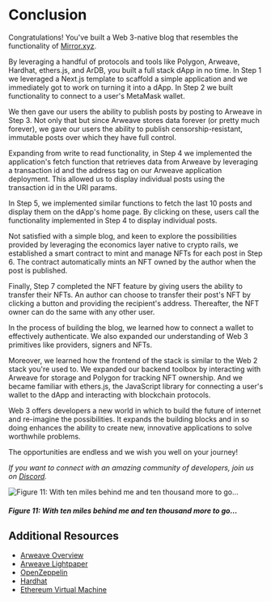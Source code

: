 # Conclusion

Congratulations! You've built a Web 3-native blog that resembles the functionality of [Mirror.xyz](https://mirror.xyz/).

By leveraging a handful of protocols and tools like Polygon, Arweave, Hardhat, ethers.js, and ArDB, you built a full stack dApp in no time. In Step 1 we leveraged a Next.js template to scaffold a simple application and we immediately got to work on turning it into a dApp. In Step 2 we built functionality to connect to a user's MetaMask wallet.

We then gave our users the ability to publish posts by posting to Arweave in Step 3. Not only that but since Arweave stores data forever (or pretty much forever), we gave our users the ability to publish censorship-resistant, immutable posts over which they have full control.

Expanding from write to read functionality, in Step 4 we implemented the application's fetch function that retrieves data from Arweave by leveraging a transaction id and the address tag on our Arweave application deployment. This allowed us to display individual posts using the transaction id in the URI params.

In Step 5, we implemented similar functions to fetch the last 10 posts and display them on the dApp's home page. By clicking on these, users call the functionality implemented in Step 4 to display individual posts.

Not satisfied with a simple blog, and keen to explore the possibilities provided by leveraging the economics layer native to crypto rails, we established a smart contract to mint and manage NFTs for each post in Step 6. The contract automatically mints an NFT owned by the author when the post is published.

Finally, Step 7 completed the NFT feature by giving users the ability to transfer their NFTs. An author can choose to transfer their post's NFT by clicking a button and providing the recipient's address. Thereafter, the NFT owner can do the same with any other user.

In the process of building the blog, we learned how to connect a wallet to effectively authenticate. We also expanded our understanding of Web 3 primitives like providers, signers and NFTs. 

Moreover, we learned how the frontend of the stack is similar to the Web 2 stack you're used to. We expanded our backend toolbox by interacting with Arweave for storage and Polygon for tracking NFT ownership. And we became familiar with ethers.js, the JavaScript library for connecting a user's wallet to the dApp and interacting with blockchain protocols.

Web 3 offers developers a new world in which to build the future of internet and re-imagine the possibilities. It expands the building blocks and in so doing enhances the ability to create new, innovative applications to solve worthwhile problems. 

The opportunities are endless and we wish you well on your journey!

_If you want to connect with an amazing community of developers, join us on [Discord](https://discord.gg/fszyM7K)._

![Figure 11: With ten miles behind me and ten thousand more to go…](https://raw.githubusercontent.com/figment-networks/learn-tutorials/mirror-tutorial/mirror/assets/hike.jpeg)
##### _Figure 11: With ten miles behind me and ten thousand more to go…_

## Additional Resources

- [Arweave Overview](https://www.arweave.org/technology)
- [Arweave Lightpaper](https://www.arweave.org/files/arweave-lightpaper.pdf)
- [OpenZeppelin](https://openzeppelin.com/)
- [Hardhat](https://hardhat.org/)
- [Ethereum Virtual Machine](https://ethereum.org/en/developers/docs/evm/)
